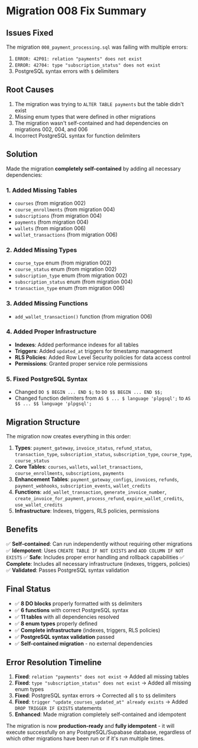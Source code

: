 # Migration 008 Fix Summary

## Issues Fixed
The migration `008_payment_processing.sql` was failing with multiple errors:
1. `ERROR: 42P01: relation "payments" does not exist`
2. `ERROR: 42704: type "subscription_status" does not exist`
3. PostgreSQL syntax errors with `$` delimiters

## Root Causes
1. The migration was trying to `ALTER TABLE payments` but the table didn't exist
2. Missing enum types that were defined in other migrations
3. The migration wasn't self-contained and had dependencies on migrations 002, 004, and 006
4. Incorrect PostgreSQL syntax for function delimiters

## Solution
Made the migration **completely self-contained** by adding all necessary dependencies:

### 1. Added Missing Tables
- `courses` (from migration 002)
- `course_enrollments` (from migration 004)
- `subscriptions` (from migration 004) 
- `payments` (from migration 004)
- `wallets` (from migration 006)
- `wallet_transactions` (from migration 006)

### 2. Added Missing Types
- `course_type` enum (from migration 002)
- `course_status` enum (from migration 002)
- `subscription_type` enum (from migration 002)
- `subscription_status` enum (from migration 004)
- `transaction_type` enum (from migration 006)

### 3. Added Missing Functions
- `add_wallet_transaction()` function (from migration 006)

### 4. Added Proper Infrastructure
- **Indexes**: Added performance indexes for all tables
- **Triggers**: Added `updated_at` triggers for timestamp management
- **RLS Policies**: Added Row Level Security policies for data access control
- **Permissions**: Granted proper service role permissions

### 5. Fixed PostgreSQL Syntax
- Changed `DO $ BEGIN ... END $;` to `DO $$ BEGIN ... END $$;`
- Changed function delimiters from `AS $ ... $ language 'plpgsql';` to `AS $$ ... $$ language 'plpgsql';`

## Migration Structure
The migration now creates everything in this order:
1. **Types**: `payment_gateway`, `invoice_status`, `refund_status`, `transaction_type`, `subscription_status`, `subscription_type`, `course_type`, `course_status`
2. **Core Tables**: `courses`, `wallets`, `wallet_transactions`, `course_enrollments`, `subscriptions`, `payments`
3. **Enhancement Tables**: `payment_gateway_configs`, `invoices`, `refunds`, `payment_webhooks`, `subscription_events`, `wallet_credits`
4. **Functions**: `add_wallet_transaction`, `generate_invoice_number`, `create_invoice_for_payment`, `process_refund`, `expire_wallet_credits`, `use_wallet_credits`
5. **Infrastructure**: Indexes, triggers, RLS policies, permissions

## Benefits
✅ **Self-contained**: Can run independently without requiring other migrations
✅ **Idempotent**: Uses `CREATE TABLE IF NOT EXISTS` and `ADD COLUMN IF NOT EXISTS`
✅ **Safe**: Includes proper error handling and rollback capabilities
✅ **Complete**: Includes all necessary infrastructure (indexes, triggers, policies)
✅ **Validated**: Passes PostgreSQL syntax validation

## Final Status
- ✅ **8 DO blocks** properly formatted with `$$` delimiters
- ✅ **6 functions** with correct PostgreSQL syntax
- ✅ **11 tables** with all dependencies resolved
- ✅ **8 enum types** properly defined
- ✅ **Complete infrastructure** (indexes, triggers, RLS policies)
- ✅ **PostgreSQL syntax validation** passed
- ✅ **Self-contained migration** - no external dependencies

## Error Resolution Timeline
1. **Fixed**: `relation "payments" does not exist` → Added all missing tables
2. **Fixed**: `type "subscription_status" does not exist` → Added all missing enum types  
3. **Fixed**: PostgreSQL syntax errors → Corrected all `$` to `$$` delimiters
4. **Fixed**: `trigger "update_courses_updated_at" already exists` → Added `DROP TRIGGER IF EXISTS` statements
5. **Enhanced**: Made migration completely self-contained and idempotent

The migration is now **production-ready** and **fully idempotent** - it will execute successfully on any PostgreSQL/Supabase database, regardless of which other migrations have been run or if it's run multiple times.